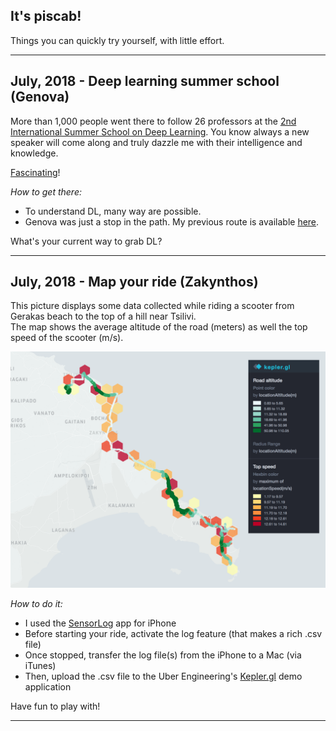 ## It's piscab!

Things you can quickly try yourself, with little effort.  

---

## July, 2018 - Deep learning summer school (Genova) 
  
More than 1,000 people went there to follow 26 professors at the [2nd International Summer School on Deep Learning](http://grammars.grlmc.com/DeepLearn2018/). You know always a new speaker will come along and truly dazzle me with their intelligence and knowledge.  

[Fascinating](https://github.com/piscab/piscab.github.io/blob/master/2018_07_Genova/_DL2018.pdf)!  
        
_How to get there:_ 
* To understand DL, many way are possible.
* Genova was just a stop in the path. My previous route is available [here](2018_07_Genova/AccompList.md). 

What's your current way to grab DL?

---

## July, 2018 - Map your ride (Zakynthos)  

This picture displays some data collected while riding a scooter from Gerakas beach to the top of a hill near Tsilivi.   
The map shows the average altitude of the road (meters) as well the top speed of the scooter (m/s).  

![Image](2018_07_Zante/DayTrip.png)  

_How to do it:_ 
* I used the [SensorLog](https://itunes.apple.com/us/app/sensorlog/id388014573?mt=8) app for iPhone
* Before starting your ride, activate the log feature (that makes a rich .csv file)
* Once stopped, transfer the log file(s) from the iPhone to a Mac (via iTunes)
* Then, upload the .csv file to the Uber Engineering's [Kepler.gl](https://uber.github.io/kepler.gl) demo application 

Have fun to play with!  

---
